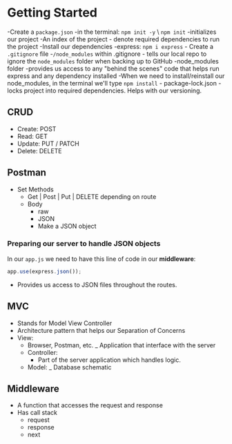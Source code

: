 # Getting Started

-Create a `package.json`
-in the terminal: `npm init -y` \\ `npm init`
-initializes our project
-An index of the project - denote required dependencies to run the project
-Install our dependencies
-express: `npm i express` - Create a `.gitignore` file -`/node_modules` within .gitignore - tells our local repo to ignore the `node_modules` folder when backing up to GitHub
-node_modules folder
-provides us access to any "behind the scenes" code that helps run express and any dependency installed
-When we need to install/reinstall our node_modules, in the terminal we'll type `npm install` - package-lock.json
-locks project into required dependencies.
Helps with our versioning.

## CRUD

- Create: POST
- Read: GET
- Update: PUT / PATCH
- Delete: DELETE

## Postman

- Set Methods
  - Get | Post | Put | DELETE
    depending on route
  - Body
    - raw
    - JSON
    - Make a JSON object

### Preparing our server to handle JSON objects

In our `app.js` we need to have this line of code in our **middleware**:

```js
app.use(express.json());
```

- Provides us access to JSON files throughout the routes.

## MVC

- Stands for Model View Controller
- Architecture pattern that helps our Separation of Concerns
- View:
  - Browser, Postman, etc.
    \_ Application that interface with the server
  - Controller:
    - Part of the server application which handles logic.
  - Model:
    \_ Database schematic

## Middleware

- A function that accesses the request and response
- Has call stack
  - request
  - response
  - next
